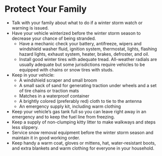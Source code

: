 # Protect Your Family

- Talk with your family about what to do if a winter storm watch or warning is issued. 
- Have your vehicle winterized before the winter storm season to decrease your chance of being stranded.
    - Have a mechanic check your battery, antifreeze, wipers and windshield washer fluid, ignition system, thermostat, lights, flashing hazard lights, exhaust system, heater, brakes, defroster, and oil.
    - Install good winter tires with adequate tread. All-weather radials are usually adequate but some jurisdictions require vehicles to be equipped with chains or snow tires with studs.
- Keep in your vehicle: 
    - A windshield scraper and small broom 
    - A small sack of sand for generating traction under wheels and a set of tire chains or traction mats 
    - Matches in a waterproof container 
    - A brightly colored (preferably red) cloth to tie to the antenna 
    - An emergency supply kit, including warm clothing
- Keep your vehicle’s gas tank full so you can leave right away in an emergency and to keep the fuel line from freezing.
- Keep a supply of non-clumping kitty litter to make walkways and steps less slippery.
- Service snow removal equipment before the winter storm season and maintain it in good working order.
- Keep handy a warm coat, gloves or mittens, hat, water-resistant boots, and extra blankets and warm clothing for everyone in your household.
